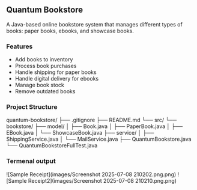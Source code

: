 ## Quantum Bookstore

A Java-based online bookstore system that manages different types of books: paper books, ebooks, and showcase books.

### Features

-   Add books to inventory
-   Process book purchases
-   Handle shipping for paper books
-   Handle digital delivery for ebooks
-   Manage book stock
-   Remove outdated books

### Project Structure

quantum-bookstore/
├── .gitignore
├── README.md
└── src/
└── bookstore/
├── model/
│ ├── Book.java
│ ├── PaperBook.java
│ ├── EBook.java
│ └── ShowcaseBook.java
├── service/
│ ├── ShippingService.java
│ └── MailService.java
├── QuantumBookstore.java
└── QuantumBookstoreFullTest.java

### Termenal output

![Sample Receipt](images/Screenshot 2025-07-08 210202.png.png)
![Sample Receipt2](images/Screenshot 2025-07-08 210210.png.png)
